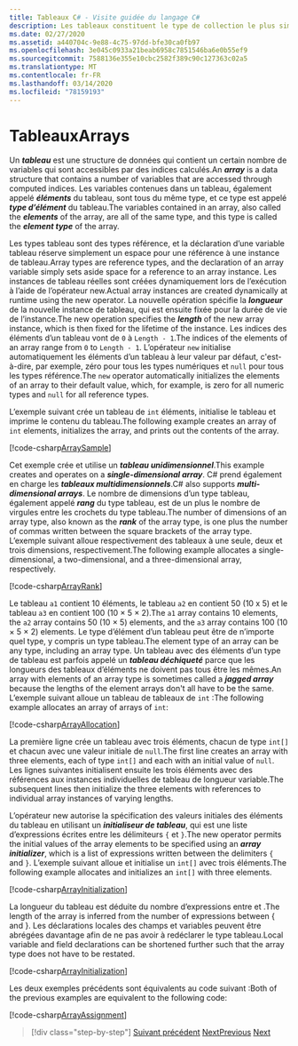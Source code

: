 ```yaml
---
title: Tableaux C# - Visite guidée du langage C#
description: Les tableaux constituent le type de collection le plus simple du langage C#
ms.date: 02/27/2020
ms.assetid: a440704c-9e88-4c75-97dd-bfe30ca0fb97
ms.openlocfilehash: 3e045c0933a21beab6958c7851546ba6e0b55ef9
ms.sourcegitcommit: 7588136e355e10cbc2582f389c90c127363c02a5
ms.translationtype: MT
ms.contentlocale: fr-FR
ms.lasthandoff: 03/14/2020
ms.locfileid: "78159193"
---
```

# <a name="arrays"></a><span data-ttu-id="77443-103">Tableaux</span><span class="sxs-lookup"><span data-stu-id="77443-103">Arrays</span></span>

<span data-ttu-id="77443-104">Un ***tableau*** est une structure de données qui contient un certain nombre de variables qui sont accessibles par des indices calculés.</span><span class="sxs-lookup"><span data-stu-id="77443-104">An ***array*** is a data structure that contains a number of variables that are accessed through computed indices.</span></span> <span data-ttu-id="77443-105">Les variables contenues dans un tableau, également appelé ***éléments*** du tableau, sont tous du même type, et ce type est appelé ***type d’élément*** du tableau.</span><span class="sxs-lookup"><span data-stu-id="77443-105">The variables contained in an array, also called the ***elements*** of the array, are all of the same type, and this type is called the ***element type*** of the array.</span></span>

<span data-ttu-id="77443-106">Les types tableau sont des types référence, et la déclaration d’une variable tableau réserve simplement un espace pour une référence à une instance de tableau.</span><span class="sxs-lookup"><span data-stu-id="77443-106">Array types are reference types, and the declaration of an array variable simply sets aside space for a reference to an array instance.</span></span> <span data-ttu-id="77443-107">Les instances de tableau réelles sont créées dynamiquement lors de l’exécution à l’aide de l’opérateur new.</span><span class="sxs-lookup"><span data-stu-id="77443-107">Actual array instances are created dynamically at runtime using the new operator.</span></span> <span data-ttu-id="77443-108">La nouvelle opération spécifie la ***longueur*** de la nouvelle instance de tableau, qui est ensuite fixée pour la durée de vie de l’instance.</span><span class="sxs-lookup"><span data-stu-id="77443-108">The new operation specifies the ***length*** of the new array instance, which is then fixed for the lifetime of the instance.</span></span> <span data-ttu-id="77443-109">Les indices des éléments d’un tableau vont de `0` à `Length - 1`.</span><span class="sxs-lookup"><span data-stu-id="77443-109">The indices of the elements of an array range from `0` to `Length - 1`.</span></span> <span data-ttu-id="77443-110">L’opérateur `new` initialise automatiquement les éléments d’un tableau à leur valeur par défaut, c'est-à-dire, par exemple, zéro pour tous les types numériques et `null` pour tous les types référence.</span><span class="sxs-lookup"><span data-stu-id="77443-110">The `new` operator automatically initializes the elements of an array to their default value, which, for example, is zero for all numeric types and `null` for all reference types.</span></span>

<span data-ttu-id="77443-111">L’exemple suivant crée un tableau de `int` éléments, initialise le tableau et imprime le contenu du tableau.</span><span class="sxs-lookup"><span data-stu-id="77443-111">The following example creates an array of `int` elements, initializes the array, and prints out the contents of the array.</span></span>

[!code-csharp[ArraySample](../../../samples/snippets/csharp/tour/arrays/Program.cs#L3-L18)]

<span data-ttu-id="77443-112">Cet exemple crée et utilise un ***tableau unidimensionnel***.</span><span class="sxs-lookup"><span data-stu-id="77443-112">This example creates and operates on a ***single-dimensional array***.</span></span> <span data-ttu-id="77443-113">C# prend également en charge les ***tableaux multidimensionnels***.</span><span class="sxs-lookup"><span data-stu-id="77443-113">C# also supports ***multi-dimensional arrays***.</span></span> <span data-ttu-id="77443-114">Le nombre de dimensions d’un type tableau, également appelé ***rang*** du type tableau, est de un plus le nombre de virgules entre les crochets du type tableau.</span><span class="sxs-lookup"><span data-stu-id="77443-114">The number of dimensions of an array type, also known as the ***rank*** of the array type, is one plus the number of commas written between the square brackets of the array type.</span></span> <span data-ttu-id="77443-115">L’exemple suivant alloue respectivement des tableaux à une seule, deux et trois dimensions, respectivement.</span><span class="sxs-lookup"><span data-stu-id="77443-115">The following example allocates a single-dimensional, a two-dimensional, and a three-dimensional array, respectively.</span></span>

[!code-csharp[ArrayRank](../../../samples/snippets/csharp/tour/arrays/Program.cs#L24-L26)]

<span data-ttu-id="77443-116">Le tableau `a1` contient 10 éléments, le tableau `a2` en contient 50 (10 x 5) et le tableau `a3` en contient 100 (10 × 5 × 2).</span><span class="sxs-lookup"><span data-stu-id="77443-116">The `a1` array contains 10 elements, the `a2` array contains 50 (10 × 5) elements, and the `a3` array contains 100 (10 × 5 × 2) elements.</span></span>
<span data-ttu-id="77443-117">Le type d’élément d’un tableau peut être de n’importe quel type, y compris un type tableau.</span><span class="sxs-lookup"><span data-stu-id="77443-117">The element type of an array can be any type, including an array type.</span></span> <span data-ttu-id="77443-118">Un tableau avec des éléments d’un type de tableau est parfois appelé un ***tableau déchiqueté*** parce que les longueurs des tableaux d’éléments ne doivent pas tous être les mêmes.</span><span class="sxs-lookup"><span data-stu-id="77443-118">An array with elements of an array type is sometimes called a ***jagged array*** because the lengths of the element arrays don't all have to be the same.</span></span> <span data-ttu-id="77443-119">L’exemple suivant alloue un tableau de tableaux de `int` :</span><span class="sxs-lookup"><span data-stu-id="77443-119">The following example allocates an array of arrays of `int`:</span></span>

[!code-csharp[ArrayAllocation](../../../samples/snippets/csharp/tour/arrays/Program.cs#L31-L34)]

<span data-ttu-id="77443-120">La première ligne crée un tableau avec trois éléments, chacun de type `int[]` et chacun avec une valeur initiale de `null`.</span><span class="sxs-lookup"><span data-stu-id="77443-120">The first line creates an array with three elements, each of type `int[]` and each with an initial value of `null`.</span></span> <span data-ttu-id="77443-121">Les lignes suivantes initialisent ensuite les trois éléments avec des références aux instances individuelles de tableau de longueur variable.</span><span class="sxs-lookup"><span data-stu-id="77443-121">The subsequent lines then initialize the three elements with references to individual array instances of varying lengths.</span></span>

<span data-ttu-id="77443-122">L’opérateur new autorise la spécification des valeurs initiales des éléments du tableau en utilisant un ***initialiseur de tableau***, qui est une liste d’expressions écrites entre les délimiteurs `{` et `}`.</span><span class="sxs-lookup"><span data-stu-id="77443-122">The new operator permits the initial values of the array elements to be specified using an ***array initializer***, which is a list of expressions written between the delimiters `{` and `}`.</span></span> <span data-ttu-id="77443-123">L’exemple suivant alloue et initialise un `int[]` avec trois éléments.</span><span class="sxs-lookup"><span data-stu-id="77443-123">The following example allocates and initializes an `int[]` with three elements.</span></span>

[!code-csharp[ArrayInitialization](../../../samples/snippets/csharp/tour/arrays/Program.cs#L39-L39)]

<span data-ttu-id="77443-124">La longueur du tableau est déduite du nombre d’expressions entre et .</span><span class="sxs-lookup"><span data-stu-id="77443-124">The length of the array is inferred from the number of expressions between { and }.</span></span> <span data-ttu-id="77443-125">Les déclarations locales des champs et variables peuvent être abrégées davantage afin de ne pas avoir à redéclarer le type tableau.</span><span class="sxs-lookup"><span data-stu-id="77443-125">Local variable and field declarations can be shortened further such that the array type does not have to be restated.</span></span>

[!code-csharp[ArrayInitialization](../../../samples/snippets/csharp/tour/arrays/Program.cs#L44-L44)]

<span data-ttu-id="77443-126">Les deux exemples précédents sont équivalents au code suivant :</span><span class="sxs-lookup"><span data-stu-id="77443-126">Both of the previous examples are equivalent to the following code:</span></span>

[!code-csharp[ArrayAssignment](../../../samples/snippets/csharp/tour/arrays/Program.cs#L49-L53)]

>[!div class="step-by-step"]
><span data-ttu-id="77443-127">[Suivant précédent](classes-and-objects.md)
>[Next](interfaces.md)</span><span class="sxs-lookup"><span data-stu-id="77443-127">[Previous](classes-and-objects.md)
[Next](interfaces.md)</span></span>
